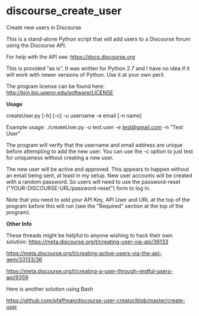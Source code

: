 # discourse_create_user
Create new users in Discourse

This is a stand-alone Python script that will add users to a Discourse forum using the Discourse API.

For help with the API see: https://docs.discourse.org

This is provided "as is". It was written for Python 2.7 and I have no idea if it will work with newer versions of Python. Use it at your own peril.

The program license can be found here: http://kim.bio.upenn.edu/software/LICENSE

**Usage**

createUser.py [-h] [-c] -u username -e email [-n name]

Example usage:
	./createUser.py -u test.user -e test@gmail.com -n "Test User"

The program will verify that the username and email address are unique before attempting to add the new user. You can use the -c option to just test for uniqueness without creating a new user.

The new user will be active and approved. This appears to happen without an email being sent, at least in my setup. New user accounts will be created with a random password. So users will need to use the password-reset ("YOUR-DISCOURSE-URL/password-reset") form to log in.

Note that you need to add your API Key, API User and URL at the top of the program before this will run (see the "Required" section at the top of the program).

**Other Info**

These threads might be helpful to anyone wishing to hack their own solution:
https://meta.discourse.org/t/creating-user-via-api/36133

https://meta.discourse.org/t/creating-active-users-via-the-api-gem/33133/36

https://meta.discourse.org/t/creating-a-user-through-restful-users-api/9359

Here is another solution using Bash

https://github.com/pfaffman/discourse-user-creator/blob/master/create-user



